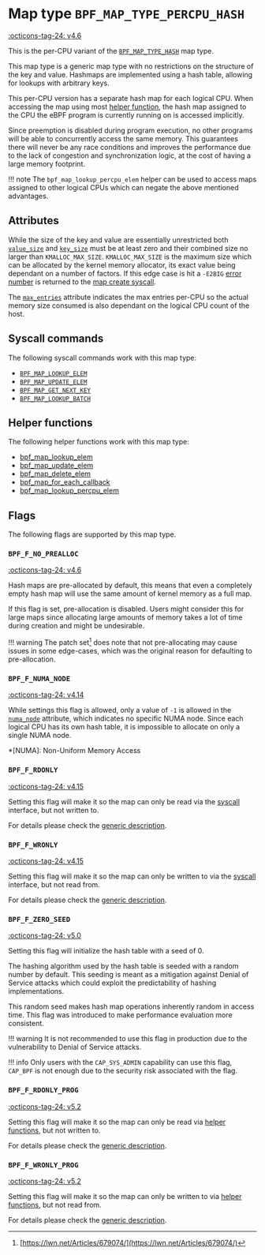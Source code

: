# Map type `BPF_MAP_TYPE_PERCPU_HASH`

[:octicons-tag-24: v4.6](https://github.com/torvalds/linux/commit/824bd0ce6c7c43a9e1e210abf124958e54d88342)


This is the per-CPU variant of the [`BPF_MAP_TYPE_HASH`](BPF_MAP_TYPE_HASH.md) map type. 

This map type is a generic map type with no restrictions on the structure of the key and value. Hashmaps are implemented using a hash table, allowing for lookups with arbitrary keys. 

This per-CPU version has a separate hash map for each logical CPU. When accessing the map using most [helper function](../helper-function/index.md), the hash map assigned to the CPU the eBPF program is currently running on is accessed implicitly. 

Since preemption is disabled during program execution, no other programs will be able to concurrently access the same memory. This guarantees there will never be any race conditions and improves the performance due to the lack of congestion and synchronization logic, at the cost of having a large memory footprint.

<!-- TODO: On newer kernels CPU migration is disabled, not preemption, check the implications of that against the above statements -->
<!-- TODO: "preemption" need a link -->

!!! note
    The `bpf_map_lookup_percpu_elem` helper can be used to access maps assigned to other logical CPUs which can negate the above mentioned advantages.

## Attributes

While the size of the key and value are essentially unrestricted both [`value_size`](../syscall/BPF_MAP_CREATE.md#value_size) and [`key_size`](../syscall/BPF_MAP_CREATE.md#key_size) must be at least zero and their combined size no larger than `KMALLOC_MAX_SIZE`. `KMALLOC_MAX_SIZE` is the maximum size which can be allocated by the kernel memory allocator, its exact value being dependant on a number of factors. If this edge case is hit a `-E2BIG` [error number](https://man7.org/linux/man-pages/man3/errno.3.html) is returned to the [map create syscall](../syscall/BPF_MAP_CREATE.md).

The [`max_entries`](../syscall/BPF_MAP_CREATE.md#max_entries) attribute indicates the max entries per-CPU so the actual memory size consumed is also dependant on the logical CPU count of the host.

<!-- TODO link to generic page for attributes which are the same for every map type -->

## Syscall commands

The following syscall commands work with this map type:

* [`BPF_MAP_LOOKUP_ELEM`](../syscall/BPF_MAP_LOOKUP_ELEM.md)
* [`BPF_MAP_UPDATE_ELEM`](../syscall/BPF_MAP_UPDATE_ELEM.md)
* [`BPF_MAP_GET_NEXT_KEY`](../syscall/BPF_MAP_GET_NEXT_KEY.md)
* [`BPF_MAP_LOOKUP_BATCH`](../syscall/BPF_MAP_LOOKUP_BATCH.md)

## Helper functions

The following helper functions work with this map type:

<!-- DO NOT EDIT MANUALLY -->
<!-- [MAP_HELPER_FUNC_REF] -->
 * [bpf_map_lookup_elem](../helper-function/bpf_map_lookup_elem.md)
 * [bpf_map_update_elem](../helper-function/bpf_map_update_elem.md)
 * [bpf_map_delete_elem](../helper-function/bpf_map_delete_elem.md)
 * [bpf_map_for_each_callback](../helper-function/bpf_map_for_each_callback.md)
 * [bpf_map_lookup_percpu_elem](../helper-function/bpf_map_lookup_percpu_elem.md)
<!-- [/MAP_HELPER_FUNC_REF] -->

## Flags

The following flags are supported by this map type.

### `BPF_F_NO_PREALLOC`
[:octicons-tag-24: v4.6](https://github.com/torvalds/linux/commit/6c90598174322b8888029e40dd84a4eb01f56afe)

Hash maps are pre-allocated by default, this means that even a completely empty hash map will use the same amount of
kernel memory as a full map. 

If this flag is set, pre-allocation is disabled. Users might consider this for large maps since allocating large amounts of memory takes a lot of time during creation and might be undesirable.

!!! warning
    The patch set[^1] does note that not pre-allocating may cause issues in some edge-cases, which was the original reason for defaulting to pre-allocation.

[^1]: [https://lwn.net/Articles/679074/](https://lwn.net/Articles/679074/)

### `BPF_F_NUMA_NODE`

[:octicons-tag-24: v4.14](https://github.com/torvalds/linux/commit/96eabe7a40aa17e613cf3db2c742ee8b1fc764d0)

While settings this flag is allowed, only a value of `-1` is allowed in the [`numa_node`](../syscall/BPF_MAP_CREATE.md#numa_node) attribute, which indicates no specific NUMA node. Since each logical CPU has its own hash table, it is impossible to allocate on only a single NUMA node.

*[NUMA]: Non-Uniform Memory Access

### `BPF_F_RDONLY`

[:octicons-tag-24: v4.15](https://github.com/torvalds/linux/commit/6e71b04a82248ccf13a94b85cbc674a9fefe53f5)

Setting this flag will make it so the map can only be read via the [syscall](../syscall/index.md) interface, but not written to.

For details please check the [generic description](../syscall/BPF_MAP_CREATE.md#BPF_F_RDONLY).

### `BPF_F_WRONLY`

[:octicons-tag-24: v4.15](https://github.com/torvalds/linux/commit/6e71b04a82248ccf13a94b85cbc674a9fefe53f5)

Setting this flag will make it so the map can only be written to via the [syscall](../syscall/index.md) interface, but not read from.

For details please check the [generic description](../syscall/BPF_MAP_CREATE.md#BPF_F_WRONLY).

### `BPF_F_ZERO_SEED`

[:octicons-tag-24: v5.0](https://github.com/torvalds/linux/commit/96b3b6c9091d23289721350e32c63cc8749686be)

Setting this flag will initialize the hash table with a seed of 0.

The hashing algorithm used by the hash table is seeded with a random number by default. This seeding is meant as a mitigation against Denial of Service attacks which could exploit the predictability of hashing implementations.

This random seed makes hash map operations inherently random in access time. This flag was introduced to make performance evaluation more consistent.

!!! warning
    It is not recommended to use this flag in production due to the vulnerability to Denial of Service attacks.

!!! info
    Only users with the `CAP_SYS_ADMIN` capability can use this flag, `CAP_BPF` is not enough due to the security risk associated with the flag.

### `BPF_F_RDONLY_PROG`

[:octicons-tag-24: v5.2](https://github.com/torvalds/linux/commit/591fe9888d7809d9ee5c828020b6c6ae27c37229)

Setting this flag will make it so the map can only be read via [helper functions](../helper-function/index.md), but not written to.

For details please check the [generic description](../syscall/BPF_MAP_CREATE.md#BPF_F_RDONLY_PROG).

### `BPF_F_WRONLY_PROG`

[:octicons-tag-24: v5.2](https://github.com/torvalds/linux/commit/591fe9888d7809d9ee5c828020b6c6ae27c37229)

Setting this flag will make it so the map can only be written to via [helper functions](../helper-function/index.md), but not read from.

For details please check the [generic description](../syscall/BPF_MAP_CREATE.md#BPF_F_RDONLY_PROG).

<!-- ## Internals -->
<!-- TODO locking / implementations -->
